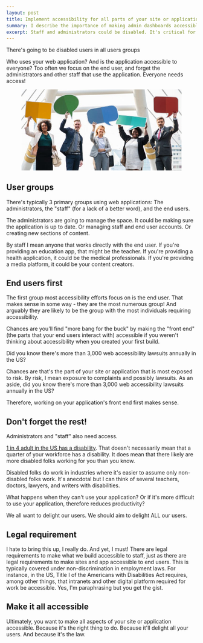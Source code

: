 ```yaml
---
layout: post
title: Implement accessibility for all parts of your site or application
summary: I describe the importance of making admin dashboards accessible. It's critical that all parts of a web-based application is accessible because staff using it could also be disabled. 
excerpt: Staff and administrators could be disabled. It's critical for admin dashboards to be accessible. Not just the parts used by consumers.
---
```

There's going to be disabled users in all users groups

Who uses your web application? And is the application accessible to everyone? Too often we focus on the end user, and forget the administrators and other staff that use the application. Everyone needs access!

<figure>
    <img src="/img/diverse-users.jpg" alt="A group of 5 people, holding speech bubbles. Two white men. One white woman. Two black women." title="a group of 5 people, holding speech bubbles. Two white men. One white woman. Two black women.">
    
</figure>

## User groups

There's typically 3 primary groups using web applications: The administrators, the "staff" (for a lack of a better word), and the end users.

The administrators are going to manage the space. It could be making sure the application is up to date. Or managing staff and end user accounts. Or creating new sections of content.

By staff I mean anyone that works directly with the end user. If you're providing an education app, that might be the teacher. If you're providing a health application, it could be the medical professionals. If you're providing a media platform, it could be your content creators.

## End users first

The first group most accessibility efforts focus on is the end user. That makes sense in some way - they are the most numerous group! And arguably they are likely to be the group with the most individuals requiring accessibility.

Chances are you'll find "more bang for the buck" by making the "front end" (the parts that your end users interact with) accessible if you weren't thinking about accessibility when you created your first build.

<div class="inline-quote">Did you know there's more than 3,000 web accessibility lawsuits annually in the US?</div>

Chances are that's the part of your site or application that is most exposed to risk. By risk, I mean exposure to complaints and possibly lawsuits. As an aside, did you know there's more than 3,000 web accessibility lawsuits annually in the US?

Therefore, working on your application's front end first makes sense.
## Don't forget the rest!

Administrators and "staff" also need access.

[1 in 4 adult in the US has a disability](https://www.cdc.gov/ncbddd/disabilityandhealth/infographic-disability-impacts-all.html). That doesn't necessarily mean that a quarter of your workforce has a disability. It does mean that there likely are more disabled folks working for you than you know.

Disabled folks do work in industries where it's easier to assume only non-disabled folks work. It's anecdotal but I can think of several teachers, doctors, lawyers, and writers with disabilities.

What happens when they can't use your application? Or if it's more difficult to use your application, therefore reduces productivity?

We all want to delight our users. We should aim to delight ALL our users.
## Legal requirement

I hate to bring this up, I really do. And yet, I must! There are legal requirements to make what we build accessible to staff, just as there are legal requirements to make sites and app accessible to end users. This is typically covered under non-discrimination in employment laws. For instance, in the US, Title I of the Americans with Disabilities Act requires, among other things, that intranets and other digital platform required for work be accessible. Yes, I'm paraphrasing but you get the gist.
## Make it all accessible
Ultimately, you want to make all aspects of your site or application accessible. Because it's the right thing to do. Because it'll delight all your users. And because it's the law.